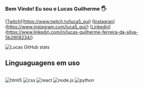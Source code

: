 ### Bem Vindo! Eu sou o Lucas Guilherme 🖐️

[[Twitch](https://img.shields.io/badge/Twitch-9146FF?style=for-the-badge&logo=twitch&logoColor=white)](https://www.twitch.tv/luca5_gui)
[[Instagran](https://img.shields.io/badge/Instagram-E4405F?style=for-the-badge&logo=instagram&logoColor=white)](https://www.instagram.com/luca5_gui/)
[[Linkedin](https://img.shields.io/badge/LinkedIn-0077B5?style=for-the-badge&logo=linkedin&logoColor=whit)](https://www.linkedin.com/in/lucas-guilherme-ferreira-da-silva-5b2808234/)

![Lucas GitHub stats](https://github-readme-stats.vercel.app/api?username=lucasgferreira32621&show_icons=true&theme=tokyonight)

## Linguaguagens em uso

<div style="display: inline_block"><br/>
    <img aling="center" alt="html5" src="https://https://img.shields.io/badge/HTML5-E34F26?style=for-the-badge&logo=html5&logoColor=white" />
    <img aling="center" alt="css" src="https://img.shields.io/badge/CSS3-1572B6?style=for-the-badge&logo=css3&logoColor=white" />
    <img aling="center" alt="react" src="https://img.shields.io/badge/React-20232A?style=for-the-badge&logo=react&logoColor=61DAFB" />
    <img aling="center" alt="node.js" src="https://img.shields.io/badge/Node.js-43853D?style=for-the-badge&logo=node.js&logoColor=white" />
    <img aling="center" alt="python" src="https://img.shields.io/badge/Python-3776AB?style=for-the-badge&logo=python&logoColor=white" />
